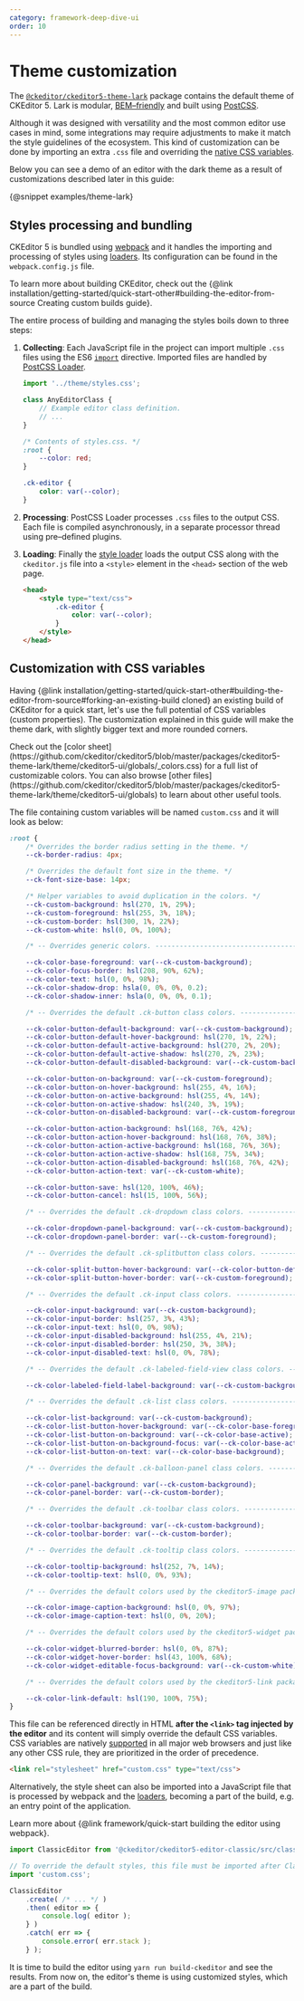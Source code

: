 ```yaml
---
category: framework-deep-dive-ui
order: 10
---
```


# Theme customization

The [`@ckeditor/ckeditor5-theme-lark`](https://www.npmjs.com/package/@ckeditor/ckeditor5-theme-lark) package contains the default theme of CKEditor 5. Lark is modular, [BEM–friendly](https://en.bem.info/methodology/css/) and built using [PostCSS](http://postcss.org/).

Although it was designed with versatility and the most common editor use cases in mind, some integrations may require adjustments to make it match the style guidelines of the ecosystem. This kind of customization can be done by importing an extra `.css` file and overriding the [native CSS variables](https://www.w3.org/TR/css-variables/).

Below you can see a demo of an editor with the dark theme as a result of customizations described later in this guide:

{@snippet examples/theme-lark}

## Styles processing and bundling

CKEditor 5 is bundled using [webpack](https://webpack.js.org/) and it handles the importing and processing of styles using [loaders](https://webpack.js.org/concepts/loaders/). Its configuration can be found in the `webpack.config.js` file.

<info-box info>
	To learn more about building CKEditor, check out the {@link installation/getting-started/quick-start-other#building-the-editor-from-source Creating custom builds guide}.
</info-box>

The entire process of building and managing the styles boils down to three steps:

1. **Collecting**: Each JavaScript file in the project can import multiple `.css` files using the ES6 [`import`](https://developer.mozilla.org/en-US/docs/Web/JavaScript/Reference/Statements/import) directive. Imported files are handled by [PostCSS Loader](https://www.npmjs.com/package/postcss-loader).

	```js
	import '../theme/styles.css';

	class AnyEditorClass {
		// Example editor class definition.
		// ...
	}
	```

	```css
	/* Contents of styles.css. */
	:root {
		--color: red;
	}

	.ck-editor {
		color: var(--color);
	}
	```

2. **Processing**: PostCSS Loader processes `.css` files to the output CSS. Each file is compiled asynchronously, in a separate processor thread using pre–defined plugins.

3. **Loading**: Finally the [style loader](https://www.npmjs.com/package/style-loader) loads the output CSS along with the `ckeditor.js` file into a `<style>` element in the `<head>` section of the web page.

	```html
	<head>
		<style type="text/css">
			.ck-editor {
				color: var(--color);
			}
		</style>
	</head>
	```

## Customization with CSS variables

Having {@link installation/getting-started/quick-start-other#building-the-editor-from-source#forking-an-existing-build cloned} an existing build of CKEditor for a quick start, let's use the full potential of CSS variables (custom properties). The customization explained in this guide will make the theme dark, with slightly bigger text and more rounded corners.

<info-box hint>
	Check out the [color sheet](https://github.com/ckeditor/ckeditor5/blob/master/packages/ckeditor5-theme-lark/theme/ckeditor5-ui/globals/_colors.css) for a full list of customizable colors. You can also browse [other files](https://github.com/ckeditor/ckeditor5/blob/master/packages/ckeditor5-theme-lark/theme/ckeditor5-ui/globals) to learn about other useful tools.
</info-box>

The file containing custom variables will be named `custom.css` and it will look as below:

```css
:root {
	/* Overrides the border radius setting in the theme. */
	--ck-border-radius: 4px;

	/* Overrides the default font size in the theme. */
	--ck-font-size-base: 14px;

	/* Helper variables to avoid duplication in the colors. */
	--ck-custom-background: hsl(270, 1%, 29%);
	--ck-custom-foreground: hsl(255, 3%, 18%);
	--ck-custom-border: hsl(300, 1%, 22%);
	--ck-custom-white: hsl(0, 0%, 100%);

	/* -- Overrides generic colors. ------------------------------------------------------------- */

	--ck-color-base-foreground: var(--ck-custom-background);
	--ck-color-focus-border: hsl(208, 90%, 62%);
	--ck-color-text: hsl(0, 0%, 98%);
	--ck-color-shadow-drop: hsla(0, 0%, 0%, 0.2);
	--ck-color-shadow-inner: hsla(0, 0%, 0%, 0.1);

	/* -- Overrides the default .ck-button class colors. ---------------------------------------- */

	--ck-color-button-default-background: var(--ck-custom-background);
	--ck-color-button-default-hover-background: hsl(270, 1%, 22%);
	--ck-color-button-default-active-background: hsl(270, 2%, 20%);
	--ck-color-button-default-active-shadow: hsl(270, 2%, 23%);
	--ck-color-button-default-disabled-background: var(--ck-custom-background);

	--ck-color-button-on-background: var(--ck-custom-foreground);
	--ck-color-button-on-hover-background: hsl(255, 4%, 16%);
	--ck-color-button-on-active-background: hsl(255, 4%, 14%);
	--ck-color-button-on-active-shadow: hsl(240, 3%, 19%);
	--ck-color-button-on-disabled-background: var(--ck-custom-foreground);

	--ck-color-button-action-background: hsl(168, 76%, 42%);
	--ck-color-button-action-hover-background: hsl(168, 76%, 38%);
	--ck-color-button-action-active-background: hsl(168, 76%, 36%);
	--ck-color-button-action-active-shadow: hsl(168, 75%, 34%);
	--ck-color-button-action-disabled-background: hsl(168, 76%, 42%);
	--ck-color-button-action-text: var(--ck-custom-white);

	--ck-color-button-save: hsl(120, 100%, 46%);
	--ck-color-button-cancel: hsl(15, 100%, 56%);

	/* -- Overrides the default .ck-dropdown class colors. -------------------------------------- */

	--ck-color-dropdown-panel-background: var(--ck-custom-background);
	--ck-color-dropdown-panel-border: var(--ck-custom-foreground);

	/* -- Overrides the default .ck-splitbutton class colors. ----------------------------------- */

	--ck-color-split-button-hover-background: var(--ck-color-button-default-hover-background);
	--ck-color-split-button-hover-border: var(--ck-custom-foreground);

	/* -- Overrides the default .ck-input class colors. ----------------------------------------- */

	--ck-color-input-background: var(--ck-custom-background);
	--ck-color-input-border: hsl(257, 3%, 43%);
	--ck-color-input-text: hsl(0, 0%, 98%);
	--ck-color-input-disabled-background: hsl(255, 4%, 21%);
	--ck-color-input-disabled-border: hsl(250, 3%, 38%);
	--ck-color-input-disabled-text: hsl(0, 0%, 78%);

	/* -- Overrides the default .ck-labeled-field-view class colors. ---------------------------- */

	--ck-color-labeled-field-label-background: var(--ck-custom-background);

	/* -- Overrides the default .ck-list class colors. ------------------------------------------ */

	--ck-color-list-background: var(--ck-custom-background);
	--ck-color-list-button-hover-background: var(--ck-color-base-foreground);
	--ck-color-list-button-on-background: var(--ck-color-base-active);
	--ck-color-list-button-on-background-focus: var(--ck-color-base-active-focus);
	--ck-color-list-button-on-text: var(--ck-color-base-background);

	/* -- Overrides the default .ck-balloon-panel class colors. --------------------------------- */

	--ck-color-panel-background: var(--ck-custom-background);
	--ck-color-panel-border: var(--ck-custom-border);

	/* -- Overrides the default .ck-toolbar class colors. --------------------------------------- */

	--ck-color-toolbar-background: var(--ck-custom-background);
	--ck-color-toolbar-border: var(--ck-custom-border);

	/* -- Overrides the default .ck-tooltip class colors. --------------------------------------- */

	--ck-color-tooltip-background: hsl(252, 7%, 14%);
	--ck-color-tooltip-text: hsl(0, 0%, 93%);

	/* -- Overrides the default colors used by the ckeditor5-image package. --------------------- */

	--ck-color-image-caption-background: hsl(0, 0%, 97%);
	--ck-color-image-caption-text: hsl(0, 0%, 20%);

	/* -- Overrides the default colors used by the ckeditor5-widget package. -------------------- */

	--ck-color-widget-blurred-border: hsl(0, 0%, 87%);
	--ck-color-widget-hover-border: hsl(43, 100%, 68%);
	--ck-color-widget-editable-focus-background: var(--ck-custom-white);

	/* -- Overrides the default colors used by the ckeditor5-link package. ---------------------- */

	--ck-color-link-default: hsl(190, 100%, 75%);
}
```

This file can be referenced directly in HTML **after the `<link>` tag injected by the editor** and its content will simply override the default CSS variables. CSS variables are natively [supported](https://caniuse.com/#feat=css-variables) in all major web browsers and just like any other CSS rule, they are prioritized in the order of precedence.

```html
<link rel="stylesheet" href="custom.css" type="text/css">
```

Alternatively, the style sheet can also be imported into a JavaScript file that is processed by webpack and the [loaders](#styles-processing-and-bundling), becoming a part of the build, e.g. an entry point of the application.

<info-box info>
	Learn more about {@link framework/quick-start building the editor using webpack}.
</info-box>

```js
import ClassicEditor from '@ckeditor/ckeditor5-editor-classic/src/classiceditor';

// To override the default styles, this file must be imported after ClassicEditor.
import 'custom.css';

ClassicEditor
	.create( /* ... */ )
	.then( editor => {
		console.log( editor );
	} )
	.catch( err => {
		console.error( err.stack );
	} );

```

It is time to build the editor using `yarn run build-ckeditor` and see the results. From now on, the editor's theme is using customized styles, which are a part of the build.
